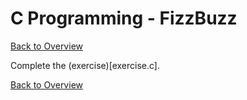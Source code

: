 # C Programming - FizzBuzz

[Back to Overview](../README.md)

Complete the (exercise)[exercise.c].

[Back to Overview](../README.md)